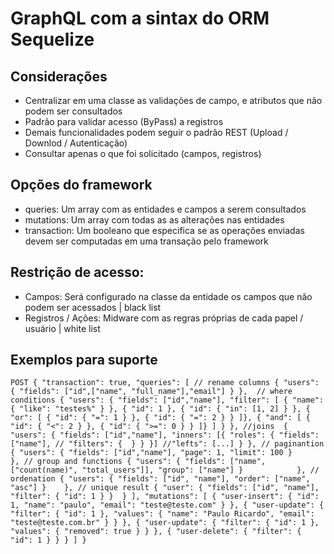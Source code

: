 # GraphQL com a sintax do ORM Sequelize
## Considerações
  - Centralizar em uma classe as validações de campo, e atributos que não podem ser consultados
  - Padrão para validar acesso (ByPass) a registros
  - Demais funcionalidades podem seguir o padrão REST (Upload / Downlod / Autenticação)
  - Consultar apenas o que foi solicitado (campos, registros)

## Opções do framework
  - queries: Um array com as entidades e campos a serem consultados
  - mutations: Um array com todas as as alterações nas entidades
  - transaction: Um booleano que especifica se as operações enviadas devem ser computadas em uma transação pelo framework

## Restrição de acesso: 
  - Campos: Será configurado na classe da entidade os campos que não podem ser acessados | black list
  - Registros / Ações: Midware com as regras próprias de cada papel / usuário | white list
  
## Exemplos para suporte
`POST
{
    "transaction": true,
    "queries": [
        // rename columns
        {
            "users": {
                "fields": ["id",["name", "full_name"],"email"]
            }
        }, 
        // where conditions
        {
            "users": {
                "fields": ["id","name"],
                "filter": [
                    { "name": { "like": "testes%" } },
                    { "id": 1 },
                    { "id": { "in": [1, 2] } },
                    { "or": [
                        { "id": { "=": 1 } },
                        { "id": { "=": 2 } }
                    ]},
                    { "and": [
                        { "id": { "<": 2 } },
                        { "id": { ">=": 0 } }
                    ]}
                ]
            }
        },
        //joins 
        {
            "users": {
                "fields": ["id","name"],
                "inners": [{
                    "roles": {
                        "fields": ["name"],
                        // "filters": {  }
                    }
                }]
                //"lefts": [...]
            }
        },
        // paginantion
        {
            "users": {
                "fields": ["id","name"],
                "page": 1,
                "limit": 100
            }           
        },
        // group and functions
        {
            "users": {
                "fields": ["name", ["count(name)", "total_users"]],
                "group": ["name"]
            }           
        },
        // ordenation
        {
            "users": {
                "fields": ["id", "name"],
                "order": ["name", "asc"]
            }   
        },
        // unique result
        {
            "user": {
                "fields": ["id", "name"],
                "filter": { "id": 1 }
            } 
        }
    ],
    "mutations": [
        {
            "user-insert": {
                "id": 1,
                "name": "paulo",
                "email": "teste@teste.com"
            }
        },
        {
            "user-update": {
                "filter": { "id": 1 },
                "values": {
                    "name": "Paulo Ricardo",
                    "email": "teste@teste.com.br"
                }
            }
        },
        {
            "user-update": {
                "filter": { "id": 1 },
                "values": {
                    "removed": true
                }
            }
        },
        {
            "user-delete": {
                "filter": { "id": 1 }
            }
        }
    ]
}
`